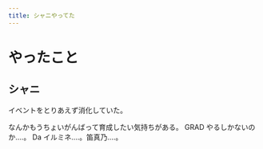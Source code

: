 ```yaml
---
title: シャニやってた
---
```


# やったこと

## シャニ

イベントをとりあえず消化していた。

なんかもうちょいがんばって育成したい気持ちがある。
GRAD やるしかないのか‥‥。
Da イルミネ‥‥。笛真乃‥‥。
